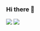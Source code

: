 ### Hi there 👋
<a href="https://www.instagram.com/lcscho/" target="_blank"><img src="https://img.shields.io/badge/lcscho-E4405F?style=plastic&logo=instagram&logoColor=000000"/></a>
<a href="https://www.linkedin.com/in/lucas-cho-8081b4264/" target="_blank"><img src="https://img.shields.io/badge/Lucas Cho-0A66C2?style=plastic&logo=linkedin&logoColor=000000"/></a>

<!--
**LcsCho/LcsCho** is a ✨ _special_ ✨ repository because its `README.md` (this file) appears on your GitHub profile.

Here are some ideas to get you started:


- 🔭 I’m currently working on ...
- 🌱 I’m currently learning ...
- 👯 I’m looking to collaborate on ...
- 🤔 I’m looking for help with ...
- 💬 Ask me about ...
- 📫 How to reach me: ...
- 😄 Pronouns: ...
- ⚡ Fun fact: ...
-->
